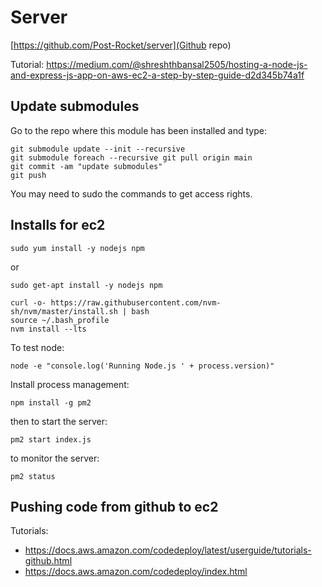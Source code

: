 # Server

[https://github.com/Post-Rocket/server](Github repo)

Tutorial:
https://medium.com/@shreshthbansal2505/hosting-a-node-js-and-express-js-app-on-aws-ec2-a-step-by-step-guide-d2d345b74a1f

## Update submodules

Go to the repo where this module has been installed and type:

    git submodule update --init --recursive
    git submodule foreach --recursive git pull origin main
    git commit -am "update submodules"
    git push

You may need to sudo the commands to get access rights.

## Installs for ec2
    sudo yum install -y nodejs npm

or

    sudo get-apt install -y nodejs npm

    curl -o- https://raw.githubusercontent.com/nvm-sh/nvm/master/install.sh | bash
    source ~/.bash_profile
    nvm install --lts

To test node:

    node -e "console.log('Running Node.js ' + process.version)"

Install process management:

    npm install -g pm2

then to start the server:
    
    pm2 start index.js

to monitor the server:

    pm2 status

## Pushing code from github to ec2

Tutorials:

- https://docs.aws.amazon.com/codedeploy/latest/userguide/tutorials-github.html
- https://docs.aws.amazon.com/codedeploy/index.html